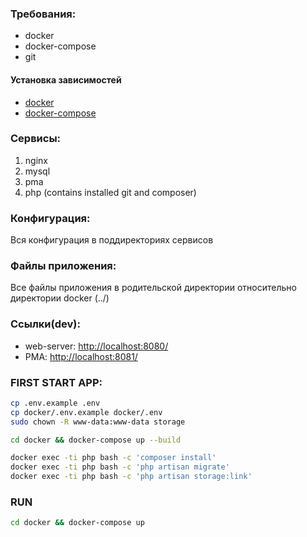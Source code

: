 ### Требования:
* docker
* docker-compose
* git

#### Установка зависимостей
* [docker](https://docs.docker.com/install/linux/docker-ce/ubuntu/)
* [docker-compose](https://docs.docker.com/compose/install/#install-compose)

### Сервисы:
1. nginx
2. mysql
3. pma
4. php (contains installed git and composer)

### Конфигурация:
Вся конфигурация в поддиректориях сервисов

### Файлы приложения:
Все файлы приложения в родительской директории относительно директории docker (../)

### Ссылки(dev):
* web-server: [http://localhost:8080/](http://localhost:8080/)
* PMA: [http://localhost:8081/](http://localhost:8081/)

### FIRST START APP:
```bash
cp .env.example .env
cp docker/.env.example docker/.env
sudo chown -R www-data:www-data storage

cd docker && docker-compose up --build

docker exec -ti php bash -c 'composer install'
docker exec -ti php bash -c 'php artisan migrate'
docker exec -ti php bash -c 'php artisan storage:link'
```

### RUN
```bash
cd docker && docker-compose up
```
